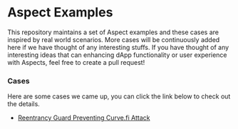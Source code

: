 # Aspect Examples

This repository maintains a set of Aspect examples and these cases are inspired by real world scenarios. More cases will be continuously added here if we have thought of any interesting stuffs. If you have thought of any interesting ideas that can enhancing dApp functionality or user experience with Aspects, feel free to create a pull request!

### Cases

Here are some cases we came up, you can click the link below to check out the details.

* [Reentrancy Guard Preventing Curve.fi Attack](curve_reentrance/README.md) 
